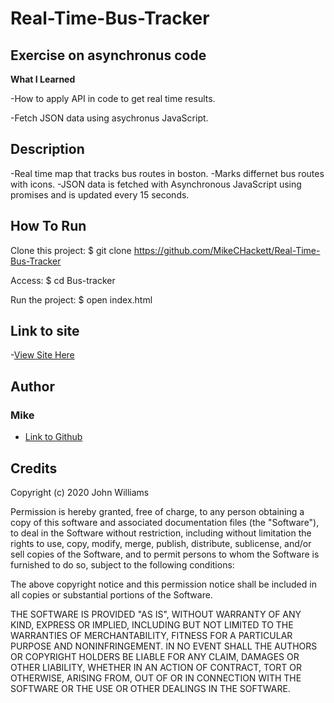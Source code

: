 # Real-Time-Bus-Tracker
## Exercise on asynchronus code


**What I Learned**

-How to apply API in code to get real time results.

-Fetch JSON data using asychronus JavaScript.


## Description
-Real time map that tracks bus routes in boston.
-Marks differnet bus routes with icons.
-JSON data is fetched with Asynchronous JavaScript using promises and is updated every 15 seconds.




## How To Run

Clone this project:
$ git clone https://github.com/MikeCHackett/Real-Time-Bus-Tracker

Access:
$ cd Bus-tracker

Run the project:
$ open index.html




## Link to site
-[View Site Here](https://mikechackett.github.io/Real-Time-Bus-Tracker/)






## Author
### Mike 
- [Link to Github](https://github.com/MikeCHackett)


## Credits 
Copyright (c) 2020 John Williams

Permission is hereby granted, free of charge, to any person obtaining a copy
of this software and associated documentation files (the "Software"), to deal
in the Software without restriction, including without limitation the rights
to use, copy, modify, merge, publish, distribute, sublicense, and/or sell
copies of the Software, and to permit persons to whom the Software is
furnished to do so, subject to the following conditions:

The above copyright notice and this permission notice shall be included in all
copies or substantial portions of the Software.

THE SOFTWARE IS PROVIDED "AS IS", WITHOUT WARRANTY OF ANY KIND, EXPRESS OR
IMPLIED, INCLUDING BUT NOT LIMITED TO THE WARRANTIES OF MERCHANTABILITY,
FITNESS FOR A PARTICULAR PURPOSE AND NONINFRINGEMENT. IN NO EVENT SHALL THE
AUTHORS OR COPYRIGHT HOLDERS BE LIABLE FOR ANY CLAIM, DAMAGES OR OTHER
LIABILITY, WHETHER IN AN ACTION OF CONTRACT, TORT OR OTHERWISE, ARISING FROM,
OUT OF OR IN CONNECTION WITH THE SOFTWARE OR THE USE OR OTHER DEALINGS IN THE
SOFTWARE.
